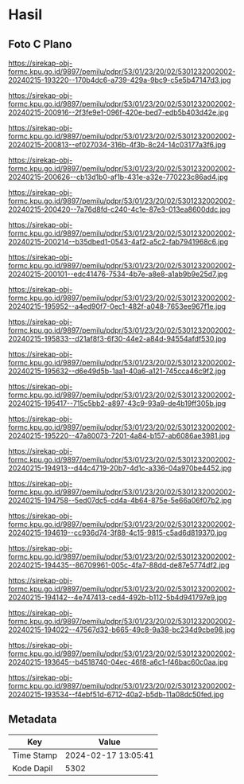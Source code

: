 # Hasil

## Foto C Plano

https://sirekap-obj-formc.kpu.go.id/9897/pemilu/pdpr/53/01/23/20/02/5301232002002-20240215-193220--170b4dc6-a739-429a-9bc9-c5e5b47147d3.jpg

https://sirekap-obj-formc.kpu.go.id/9897/pemilu/pdpr/53/01/23/20/02/5301232002002-20240215-200916--2f3fe9e1-096f-420e-bed7-edb5b403d42e.jpg

https://sirekap-obj-formc.kpu.go.id/9897/pemilu/pdpr/53/01/23/20/02/5301232002002-20240215-200813--ef027034-316b-4f3b-8c24-14c03177a3f6.jpg

https://sirekap-obj-formc.kpu.go.id/9897/pemilu/pdpr/53/01/23/20/02/5301232002002-20240215-200626--cb13d1b0-af1b-431e-a32e-770223c86ad4.jpg

https://sirekap-obj-formc.kpu.go.id/9897/pemilu/pdpr/53/01/23/20/02/5301232002002-20240215-200420--7a76d8fd-c240-4c1e-87e3-013ea8600ddc.jpg

https://sirekap-obj-formc.kpu.go.id/9897/pemilu/pdpr/53/01/23/20/02/5301232002002-20240215-200214--b35dbed1-0543-4af2-a5c2-fab7941968c6.jpg

https://sirekap-obj-formc.kpu.go.id/9897/pemilu/pdpr/53/01/23/20/02/5301232002002-20240215-200101--edc41476-7534-4b7e-a8e8-a1ab9b9e25d7.jpg

https://sirekap-obj-formc.kpu.go.id/9897/pemilu/pdpr/53/01/23/20/02/5301232002002-20240215-195952--a4ed90f7-0ec1-482f-a048-7653ee967f1e.jpg

https://sirekap-obj-formc.kpu.go.id/9897/pemilu/pdpr/53/01/23/20/02/5301232002002-20240215-195833--d21af8f3-6f30-44e2-a84d-94554afdf530.jpg

https://sirekap-obj-formc.kpu.go.id/9897/pemilu/pdpr/53/01/23/20/02/5301232002002-20240215-195632--d6e49d5b-1aa1-40a6-a121-745cca46c9f2.jpg

https://sirekap-obj-formc.kpu.go.id/9897/pemilu/pdpr/53/01/23/20/02/5301232002002-20240215-195417--715c5bb2-a897-43c9-93a9-de4b19ff305b.jpg

https://sirekap-obj-formc.kpu.go.id/9897/pemilu/pdpr/53/01/23/20/02/5301232002002-20240215-195220--47a80073-7201-4a84-b157-ab6086ae3981.jpg

https://sirekap-obj-formc.kpu.go.id/9897/pemilu/pdpr/53/01/23/20/02/5301232002002-20240215-194913--d44c4719-20b7-4d1c-a336-04a970be4452.jpg

https://sirekap-obj-formc.kpu.go.id/9897/pemilu/pdpr/53/01/23/20/02/5301232002002-20240215-194758--5ed07dc5-cd4a-4b64-875e-5e66a06f07b2.jpg

https://sirekap-obj-formc.kpu.go.id/9897/pemilu/pdpr/53/01/23/20/02/5301232002002-20240215-194619--cc936d74-3f88-4c15-9815-c5ad6d819370.jpg

https://sirekap-obj-formc.kpu.go.id/9897/pemilu/pdpr/53/01/23/20/02/5301232002002-20240215-194435--86709961-005c-4fa7-88dd-de87e5774df2.jpg

https://sirekap-obj-formc.kpu.go.id/9897/pemilu/pdpr/53/01/23/20/02/5301232002002-20240215-194142--4e747413-ced4-492b-b112-5b4d941797e9.jpg

https://sirekap-obj-formc.kpu.go.id/9897/pemilu/pdpr/53/01/23/20/02/5301232002002-20240215-194022--47567d32-b665-49c8-9a38-bc234d9cbe98.jpg

https://sirekap-obj-formc.kpu.go.id/9897/pemilu/pdpr/53/01/23/20/02/5301232002002-20240215-193645--b4518740-04ec-46f8-a6c1-f46bac60c0aa.jpg

https://sirekap-obj-formc.kpu.go.id/9897/pemilu/pdpr/53/01/23/20/02/5301232002002-20240215-193534--f4ebf51d-6712-40a2-b5db-11a08dc50fed.jpg


## Metadata

| Key        | Value               |
| ---------- | ------------------- |
| Time Stamp | 2024-02-17 13:05:41 |
| Kode Dapil | 5302                |



